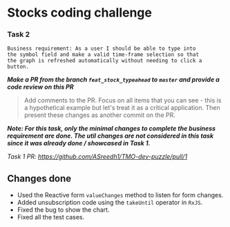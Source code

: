 # Stocks coding challenge

### Task 2

```
Business requirement: As a user I should be able to type into
the symbol field and make a valid time-frame selection so that
the graph is refreshed automatically without needing to click a button.
```

_**Make a PR from the branch `feat_stock_typeahead` to `master` and provide a code review on this PR**_

> Add comments to the PR. Focus on all items that you can see - this is a hypothetical example but let's treat it as a critical application. Then present these changes as another commit on the PR.

_**Note: For this task, only the minimal changes to complete the business requirement are done. The util changes are not considered in this task since it was already done / showcased in Task 1.**_

_Task 1 PR: https://github.com/ASreedh1/TMO-dev-puzzle/pull/1_

## Changes done

- Used the Reactive form `valueChanges` method to listen for form changes.
- Added unsubscription code using the `takeUntil` operator in `RxJS`.
- Fixed the bug to show the chart.
- Fixed all the test cases.
